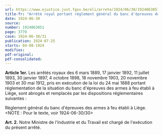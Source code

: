 ```yaml
---
url: https://www.ejustice.just.fgov.be/eli/arrete/1924/06/30/1924063051/justel
title-fr: "Arrêté royal portant règlement général du banc d'épreuves des armes à feu établi à Liège. Voir modification(s)"
date: 1924-06-30
source:
number: 1924063051
page: 3770
case: 1924-06-30/31
publication: 1924-07-25
starts: 04-08-1924
modifies:
pdf-original:
pdf-consolidated:
---
```


**Article 1er.** Les arrêtés royaux des 6 mars 1889, 17 janvier 1892, 11 juillet 1893, 30 janvier 1897, 4 octobre 1898, 18 novembre 1903, 20 novembre 1903 et 30 mai 1912, pris en exécution de la loi du 24 mai 1888 portant réglementation de la situation du banc d'épreuves des armes à feu établi à Liège, sont abrogés et remplacés par les dispositions réglementaires suivantes :

Règlement général du banc d'épreuves des armes à feu établi à Liège. <NOTE : Pour le texte, voir 1924-06-30/30>

**Art. 2.** Notre Ministre de l'Industrie et du Travail est chargé de l'exécution du présent arrêté.
